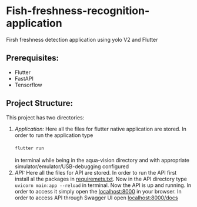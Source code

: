 # Fish-freshness-recognition-application
 Firsh freshness detection application using yolo V2 and Flutter

## Prerequisites:
 * Flutter 
 * FastAPI
 * Tensorflow

## Project Structure:
 This project has two directories:
 1. *Application:* Here all the files for flutter native application are stored. In order to run the application type 
 <br><br/>
 `flutter run`<br><br/>
 in terminal while being in the aqua-vision directory and with appropriate simulator/emulator/USB-debugging configured 
 2. *API:* Here all the files for API are stored. In order to run the API first install al the packages in [requiremets.txt](https://github.com/ommahale/Fish-freshness-recognition-application/blob/main/API/requirements.txt). Now in the API directory type `uvicorn main:app --reload` in terminal. Now the API is up and running. In order to access it simply open the [localhost:8000](http://localhost:8000) in your browser. In order to access API through Swagger UI open [localhost:8000/docs](http://localhost:8000/docs)
